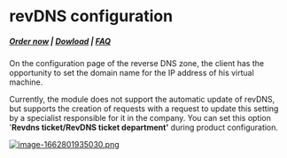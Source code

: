# revDNS configuration

#####  [Order now](https://panel.puqcloud.com/index.php?rp=/store/whmcs-module-proxmox-kvm) | [Dowload](https://download.puqcloud.com/WHMCS/servers/PUQ_WHMCS-Proxmox-KVM/) | [FAQ](https://faq.puqcloud.com/)

On the configuration page of the reverse DNS zone, the client has the opportunity to set the domain name for the IP address of his virtual machine.

Currently, the module does not support the automatic update of revDNS, but supports the creation of requests with a request to update this setting by a specialist responsible for it in the company. You can set this option '**Revdns ticket/RevDNS ticket department'** during product configuration.

[![image-1662801935030.png](https://doc.puq.info/uploads/images/gallery/2022-09/scaled-1680-/image-1662801935030.png)](https://doc.puq.info/uploads/images/gallery/2022-09/image-1662801935030.png)